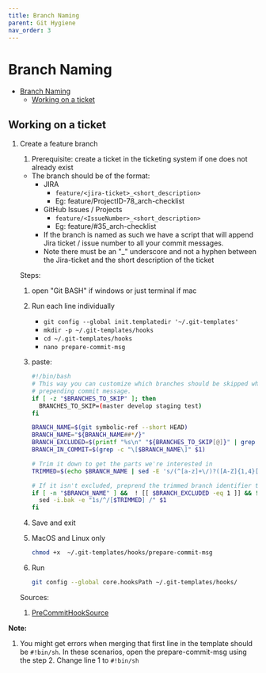 ```yaml
---
title: Branch Naming
parent: Git Hygiene
nav_order: 3
---
```


# Branch Naming

- [Branch Naming](#branch-naming)
  - [Working on a ticket](#working-on-a-ticket)

## Working on a ticket

1. Create a feature branch

   1. Prerequisite: create a ticket in the ticketing system if one does not already exist

   - The branch should be of the format:
     - JIRA
       - `feature/<jira-ticket>_<short_description>`
       - Eg: feature/ProjectID-78_arch-checklist
     - GitHub Issues / Projects
       - `feature/<IssueNumber>_<short_description>`
       - Eg: feature/#35_arch-checklist
     - If the branch is named as such we have a script that will append Jira ticket / issue number to all your commit messages.
     - Note there must be an "\_" underscore and not a hyphen between the Jira-ticket and the short description of the ticket

   Steps:

   1. open "Git BASH" if windows or just terminal if mac
   2. Run each line individually

      - `git config --global init.templatedir '~/.git-templates'`
      - `mkdir -p ~/.git-templates/hooks`
      - `cd ~/.git-templates/hooks`
      - `nano prepare-commit-msg`

   3. paste:

      ```bash
      #!/bin/bash
      # This way you can customize which branches should be skipped when
      # prepending commit message.
      if [ -z "$BRANCHES_TO_SKIP" ]; then
        BRANCHES_TO_SKIP=(master develop staging test)
      fi

      BRANCH_NAME=$(git symbolic-ref --short HEAD)
      BRANCH_NAME="${BRANCH_NAME##*/}"
      BRANCH_EXCLUDED=$(printf "%s\n" "${BRANCHES_TO_SKIP[@]}" | grep -c "^$BRANCH_NAME$")
      BRANCH_IN_COMMIT=$(grep -c "\[$BRANCH_NAME\]" $1)

      # Trim it down to get the parts we're interested in
      TRIMMED=$(echo $BRANCH_NAME | sed -E 's/(^[a-z]+\/)?([A-Z]{1,4}[-]{1}[0-9]{1,4}).*/\2/')

      # If it isn't excluded, preprend the trimmed branch identifier to the given message
      if [ -n "$BRANCH_NAME" ] &&  ! [[ $BRANCH_EXCLUDED -eq 1 ]] && ! [[ $BRANCH_IN_COMMIT -ge 1 ]]; then
        sed -i.bak -e "1s/^/[$TRIMMED] /" $1
      fi
      ```

   4. Save and exit
   5. MacOS and Linux only

      ```bash
      chmod +x  ~/.git-templates/hooks/prepare-commit-msg
      ```

   6. Run

      ```bash
      git config --global core.hooksPath ~/.git-templates/hooks/
      ```

   Sources:

   1. [PreCommitHookSource](https://gist.github.com/achromik/67c6e1a2d53b211ad2fa574ef25ad965#file-prepare-commit-msg-L2)

**Note:**

1. You might get errors when merging that first line in the template should be `#!bin/sh`. In these scenarios, open the prepare-commit-msg using the step 2. Change line 1 to `#!bin/sh`
